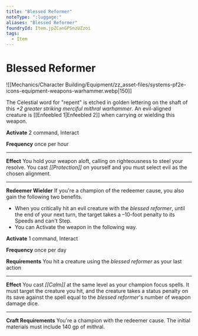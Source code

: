 ```yaml
---
title: "Blessed Reformer"
noteType: ":luggage:"
aliases: "Blessed Reformer"
foundryId: Item.jpZCanGPSnzUZzoi
tags:
  - Item
---
```


# Blessed Reformer
![[Mechanics/Character Building/Equipment/zz_asset-files/systems-pf2e-icons-equipment-weapons-warhammer.webp|150]]

The Celestial word for "repent" is etched in golden lettering on the shaft of this _+2 greater striking merciful mithral warhammer_. An evil-aligned creature is [[Enfeebled 1|Enfeebled 2]] when carrying or wielding this weapon.

**Activate** 2 command, Interact

**Frequency** once per hour

* * *

**Effect** You hold your weapon aloft, calling on righteousness to steel your resolve. You cast _[[Protection]]_ on yourself and you must select evil as the chosen alignment.

* * *

**Redeemer Wielder** If you're a champion of the redeemer cause, you also gain the following two benefits.

*   When you critically hit an evil creature with the _blessed reformer_, until the end of your next turn, the target takes a –10-foot penalty to its Speeds and can't Step.
*   You can Activate the weapon in the following way.

**Activate** 1 command, Interact

**Frequency** once per day

**Requirements** You hit a creature using the _blessed reformer_ as your last action

* * *

**Effect** You cast _[[Calm]]_ at the same level as your champion focus spells. It must target the creature you hit, and the creature takes a status penalty on its save against the spell equal to the _blessed reformer_'s number of weapon damage dice.

* * *

**Craft Requirements** You're a champion with the redeemer cause. The initial materials must include 140 gp of mithral.
